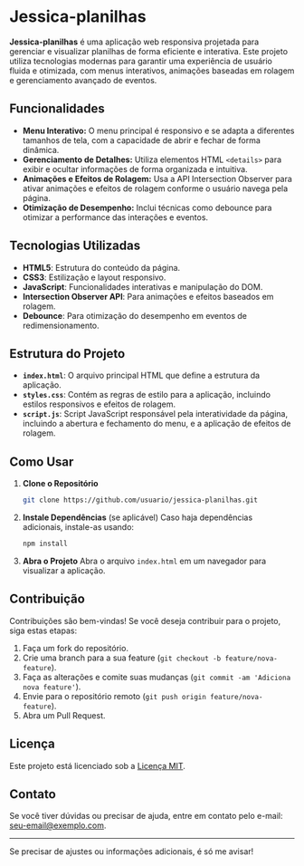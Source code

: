# Jessica-planilhas

**Jessica-planilhas** é uma aplicação web responsiva projetada para gerenciar e visualizar planilhas de forma eficiente e interativa. Este projeto utiliza tecnologias modernas para garantir uma experiência de usuário fluida e otimizada, com menus interativos, animações baseadas em rolagem e gerenciamento avançado de eventos.

## Funcionalidades

- **Menu Interativo:** O menu principal é responsivo e se adapta a diferentes tamanhos de tela, com a capacidade de abrir e fechar de forma dinâmica.
- **Gerenciamento de Detalhes:** Utiliza elementos HTML `<details>` para exibir e ocultar informações de forma organizada e intuitiva.
- **Animações e Efeitos de Rolagem:** Usa a API Intersection Observer para ativar animações e efeitos de rolagem conforme o usuário navega pela página.
- **Otimização de Desempenho:** Inclui técnicas como debounce para otimizar a performance das interações e eventos.

## Tecnologias Utilizadas

- **HTML5**: Estrutura do conteúdo da página.
- **CSS3**: Estilização e layout responsivo.
- **JavaScript**: Funcionalidades interativas e manipulação do DOM.
- **Intersection Observer API**: Para animações e efeitos baseados em rolagem.
- **Debounce**: Para otimização do desempenho em eventos de redimensionamento.

## Estrutura do Projeto

- **`index.html`**: O arquivo principal HTML que define a estrutura da aplicação.
- **`styles.css`**: Contém as regras de estilo para a aplicação, incluindo estilos responsivos e efeitos de rolagem.
- **`script.js`**: Script JavaScript responsável pela interatividade da página, incluindo a abertura e fechamento do menu, e a aplicação de efeitos de rolagem.

## Como Usar

1. **Clone o Repositório**
   ```bash
   git clone https://github.com/usuario/jessica-planilhas.git
   ```
2. **Instale Dependências** (se aplicável)
   Caso haja dependências adicionais, instale-as usando:
   ```bash
   npm install
   ```
3. **Abra o Projeto**
   Abra o arquivo `index.html` em um navegador para visualizar a aplicação.

## Contribuição

Contribuições são bem-vindas! Se você deseja contribuir para o projeto, siga estas etapas:

1. Faça um fork do repositório.
2. Crie uma branch para a sua feature (`git checkout -b feature/nova-feature`).
3. Faça as alterações e comite suas mudanças (`git commit -am 'Adiciona nova feature'`).
4. Envie para o repositório remoto (`git push origin feature/nova-feature`).
5. Abra um Pull Request.

## Licença

Este projeto está licenciado sob a [Licença MIT](LICENSE).

## Contato

Se você tiver dúvidas ou precisar de ajuda, entre em contato pelo e-mail: [seu-email@exemplo.com](mailto:seu-email@exemplo.com).

---

Se precisar de ajustes ou informações adicionais, é só me avisar!